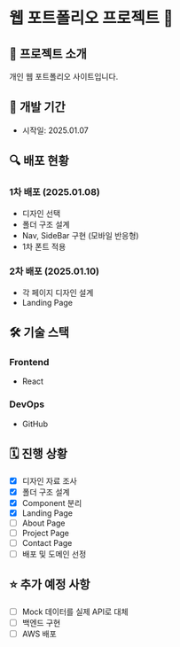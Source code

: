 # 웹 포트폴리오 프로젝트 🚀

## 📝 프로젝트 소개

개인 웹 포트폴리오 사이트입니다.

## 📅 개발 기간

- 시작일: 2025.01.07

## 🔍 배포 현황

### 1차 배포 (2025.01.08)

- 디자인 선택
- 폴더 구조 설계
- Nav, SideBar 구현 (모바일 반응형)
- 1차 폰트 적용

### 2차 배포 (2025.01.10)
- 각 페이지 디자인 설계
- Landing Page

## 🛠 기술 스택

### Frontend

- React

### DevOps

- GitHub

## 🗓️ 진행 상황

- [x] 디자인 자료 조사
- [x] 폴더 구조 설계
- [x] Component 분리
- [x] Landing Page
- [ ] About Page
- [ ] Project Page
- [ ] Contact Page
- [ ] 배포 및 도메인 선정

## ⭐ 추가 예정 사항

- [ ] Mock 데이터를 실제 API로 대체
- [ ] 백엔드 구현
- [ ] AWS 배포
